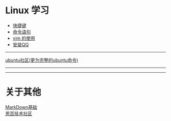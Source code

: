 # Linux 学习

- [快捷键](https://github.com/2501590635/Linux_leaning/wiki/%E5%85%B3%E4%BA%8E-ubuntu-%E7%9A%84%E5%B8%B8%E7%94%A8%E5%BF%AB%E6%8D%B7%E9%94%AE)
- [命令语句](https://github.com/2501590635/Linux_leaning/wiki/%E5%85%B3%E4%BA%8E-ubuntu-%E7%9A%84%E5%91%BD%E4%BB%A4)
- [vim 的使用](https://github.com/2501590635/Linux_leaning/wiki/vim-的使用)
- [安装QQ](https://blog.csdn.net/dulingwen/article/details/89848661)
***
[ubuntu社区(更为完整的ubuntu命令)](https://wiki.ubuntu.org.cn/Ubuntu%E6%A1%8C%E9%9D%A2%E5%85%A5%E9%97%A8%E6%8C%87%E5%8D%97)<br>
***
***
# 关于其他<br>

[MarkDown基础](https://github.com/max-studio/Git-and-MarkDown/blob/master/slides/MarkDown_Study.md#%E4%B9%9D%E4%BB%A3%E7%A0%81)<br>
[思否技术社区](https://segmentfault.com)<br>
